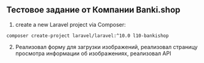 ## Тестовое задание от Компании Banki.shop

1.  create a new Laravel project via Composer:
```
composer create-project laravel/laravel:^10.0 l10-bankishop
```
2. Реализовал форму для загрузки изображений, реализовал страницу просмотра информации об изображениях, реализовал API

